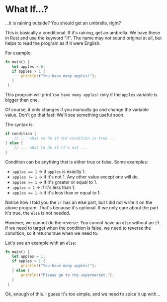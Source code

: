 # What If…?

…it is raining outside? You should get an umbrella, right?

This is basically a conditional: If it's raining, get an umbrella. 
We have these in Rust and use the keyword "if". 
The name may not sound original at all, but helps to read the program 
as if it were English.

For example:

```rust
fn main() {
   let apples = 6;
   if apples > 1 {
       println!("You have many apples!");
   }
 }
```

This program will print `You have many apples!` only if the 
`apples` variable is bigger than one.

Of course, it only changes if you manually go and change the variable value. 
Don't go that fast! We'll see something useful soon.

The syntax is:
```rust
if condition { 
    // ... what to do if the condition is true ... 
} else { 
    // ... what to do if it's not ... 
}
```

Condition can be anything that is either true or false. Some examples:
* `apples == 1` → if `apples` is exactly 1.
* `apples != 1` → if it's not 1. Any other value except one will do.
* `apples >= 1` → if it's greater or equal to 1.
* `apples < 1` → if it's less than 1.
* `apples <= 1` → if it's less than or equal to 1.

Notice how I told you the `if` has an else part, but I did not 
write it on the above program. That's because it's optional. 
If we only care about the part it's true, the `else` is not needed.

However, we cannot do the reverse. You cannot have an `else` without an `if`. 
If we need to target when the condition is false, we need to reverse the 
condition, so it returns true when we need to.

Let's see an example with an `else`:

```rust
fn main() {
   let apples = 1;
   if apples > 1 {
       println!("You have many apples!");
   } else {
       println!("Please go to the supermarket.");
   }
 }
```

Ok, enough of this. I guess it's too simple, and we need to spice it up with…

